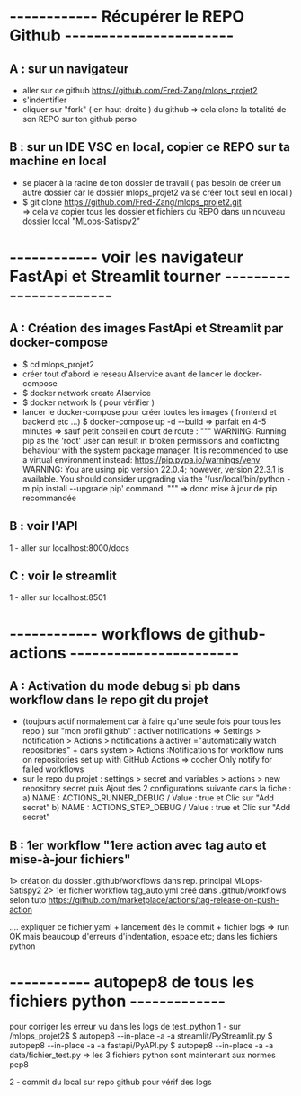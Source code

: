 # ------------ Récupérer le REPO Github ----------------------- #

## A : sur un navigateur
 - aller sur ce github https://github.com/Fred-Zang/mlops_projet2
 - s'indentifier 
 - cliquer sur "fork" ( en haut-droite ) du github 
    => cela clone la totalité de son REPO sur ton github perso

## B : sur un IDE VSC en local, copier ce REPO sur ta machine en local
 - se placer à la racine de ton dossier de travail ( pas besoin de créer un autre dossier car le dossier mlops_projet2 va se créer tout seul en local )
 - $ git clone https://github.com/Fred-Zang/mlops_projet2.git  
    => cela va copier tous les dossier et fichiers du REPO dans un nouveau dossier local "MLops-Satispy2"

# ------------ voir les navigateur FastApi et Streamlit tourner ----------------------- #
## A : Création des images FastApi et Streamlit par docker-compose
 - $ cd mlops_projet2
 - créer tout d'abord le reseau AIservice avant de lancer le docker-compose    
 - $ docker network create AIservice
 - $ docker network ls   ( pour vérifier )
 - lancer le docker-compose pour créer toutes les images ( frontend et backend etc ...)
    $ docker-compose up -d --build
    => parfait en 4-5 minutes
    => sauf petit conseil en court de route :
    """ WARNING: Running pip as the 'root' user can result in broken permissions and conflicting behaviour with the system package manager. 
    It is recommended to use a virtual environment instead: https://pip.pypa.io/warnings/venv
    WARNING: You are using pip version 22.0.4; however, version 22.3.1 is available.
    You should consider upgrading via the '/usr/local/bin/python -m pip install --upgrade pip' command. """
    => donc mise à jour de pip recommandée

## B : voir l'API
1 - aller sur localhost:8000/docs

## C :  voir le streamlit
1 - aller sur localhost:8501


# ------------ workflows de github-actions ----------------------- #
## A : Activation du mode debug si pb dans workflow dans le repo git du projet
* (toujours actif normalement car à faire qu'une seule fois pour tous les repo )
sur "mon profil github" : activer notifications  => Settings > notification > Actions > notifications à activer ="automatically watch repositories" + dans system > Actions :Notifications for workflow runs on repositories set up with GitHub Actions => cocher Only notify for failed workflows
* sur le repo du projet : settings > secret and variables > actions > new repository secret
puis  Ajout des 2 configurations suivante dans la fiche : 
a) NAME : ACTIONS_RUNNER_DEBUG  / Value : true  et Clic sur "Add secret"
b) NAME : ACTIONS_STEP_DEBUG  / Value : true  et Clic sur "Add secret"


## B : 1er workflow "1ere action avec tag auto et mise-à-jour fichiers"
1> création du dossier .github/workflows dans rep. principal MLops-Satispy2
2> 1er fichier workflow tag_auto.yml créé dans .github/workflows selon tuto https://github.com/marketplace/actions/tag-release-on-push-action

.... expliquer ce fichier yaml + lancement dès le commit + fichier logs => run OK mais beaucoup d'erreurs 
d'indentation, espace etc; dans les fichiers python


# -----------  autopep8 de tous les fichiers python -------------
pour corriger les erreur vu dans les logs de test_python
1 - sur /mlops_projet2$ 
$ autopep8 --in-place -a -a streamlit/PyStreamlit.py
$ autopep8 --in-place -a -a fastapi/PyAPI.py
$ autopep8 --in-place -a -a data/fichier_test.py
=> les 3 fichiers python sont maintenant aux normes pep8

2 - commit du local sur repo github pour vérif des logs






